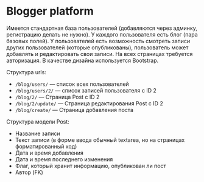 # Blogger platform

Имеется стандартная база пользователей (добавляются через админку, регистрацию делать не нужно). У каждого пользователя есть блог (пара базовых полей). У пользователей есть возможность смотреть записи других пользователей (которые опубликованы), пользователь может добавлять и редактировать свои записи. На всех страницах требуется авторизация. В качестве дизайна используется Bootstrap.

Структура urls:
- `/blog/users/` — список всех пользователей
- `/blog/users/2/` — список записей пользователя с ID 2
- `/blog/2/` — Страница Post с ID 2
- `/blog/2/update/` — Страница редактирования Post с ID 2
- `/blog/create/` — Страница добавления поста

Структура модели Post:
- Название записи
- Текст записи (в форме ввода обычный textarea, но на страницах форматированный код)
- Дата и время добавления
- Дата и время последнего изменения
- Флаг, который хранит информацию, опубликован ли пост
- Автор (FK)
